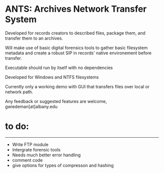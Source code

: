 # ANTS: Archives Network Transfer System

Developed for records creators to described files, package them, and transfer them to an archives.

Will make use of basic digital forensics tools to gather basic filesystem metadata and create a robust SIP in records' native environement before transfer.

Executable should run by itself with no dependencies

Developed for Windows and NTFS filesystems

Currently only a working demo with GUI that transfers files over local or network path.

Any feedback or suggested features are welcome, gwiedeman[at]albany.edu

# to do:
_______

* Write FTP module
* Intergrate forensic tools
* Needs much better error handling
* comment code
* give options for types of compresson and hashing